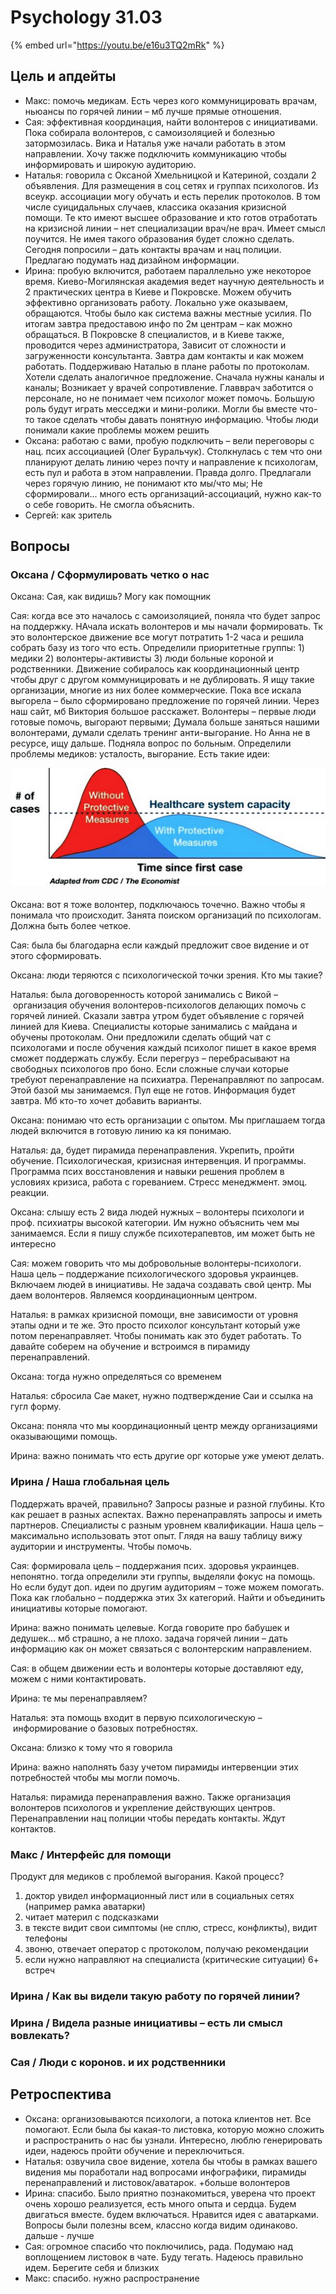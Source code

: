 # Psychology 31.03

{% embed url="https://youtu.be/e16u3TQ2mRk" %}

## Цель и апдейты

* Макс: помочь медикам. Есть через кого коммуницировать врачам, ньюансы по горячей линии – мб лучше прямые отношения.
* Сая: эффективная координация, найти волонтеров с инициативами. Пока собирала волонтеров, с самоизоляцией и болезнью затормозилась. Вика и Наталья уже начали работать в этом направлении. Хочу также подключить коммуникацию чтобы информировать и широкую аудиторию. 
* Наталья: говорила с Оксаной Хмельницкой и Катериной, создали 2 объявления. Для размещения в соц сетях и группах психологов.  Из всеукр. ассоциации могу обучать и есть перелик протоколов. В том числе суицидальных случаев, классика оказания кризисной помощи. Те кто имеют высшее образование и кто готов отработать на кризисной линии – нет специализации врач/не врач. Имеет смысл поучится. Не имея такого образования будет сложно сделать. Сегодня попросили – дать контакты врачам и нац полиции. Предлагаю подумать над дизайном информации. 
* Ирина: пробую включится, работаем параллельно уже некоторое время. Киево-Могилянская академия ведет научную деятельность и 2 практических центра в Киеве и Покровске. Можем обучить эффективно организовать работу. Локально уже оказываем, обращаются. Чтобы было как система важны местные усилия. По итогам завтра предоставою инфо по 2м центрам – как можно обращаться. В Покровске 8 специалистов, и в Киеве также, проводится через администратора, Зависит от сложности и загруженности консультанта. Завтра дам контакты и как можем работать. Поддерживаю Наталью в плане работы по протоколам. Хотели сделать аналогичное предложение. Сначала нужны каналы и каналы; Возникает у врачей сопротивление. Главврач заботится о персонале, но не понимает чем психолог может помочь. Большую роль будут играть месседжи и мини-ролики. Могли бы вместе что-то такое сделать чтобы давать понятную информацию. Чтобы люди понимали какие проблемы можем решить
* Оксана: работаю с вами, пробую подключить – вели переговоры с нац. псих ассоциацией \(Олег Буральчук\). Столкнулась с тем что они планируют делать линию через почту и направление к психологам, есть пул и работа в этом направлении. Правда долго. Предлагали через горячую линию, не понимают кто мы/что мы; Не сформировали... много есть организаций-ассоциаций, нужно как-то о себе говорить. Не смогла объяснить.
* Сергей: как зритель

## Вопросы

### Оксана / Сформулировать четко о нас

Оксана: Сая, как видишь? Могу как помощник

Сая: когда все это началось с самоизоляцией, поняла что будет запрос на поддержку. НАчала искать волонтеров и мы начали формировать. Тк это волонтерское движение все могут потратить 1-2 часа и решила собрать базу из того что есть. Определили приоритетные группы: 1\) медики 2\) волонтеры-активисты 3\) люди больные короной и родственники. Движение собиралось как координационный центр чтобы друг с другом коммуницировать и не дублировать. Я ищу такие организации, многие из них более коммерческие. Пока все искала выгорела – было сформировано предложение по горячей линии. Через наш сайт, мб Виктория большое расскажет. Волонтеры – первые люди готовые помочь, выгорают первыми; Думала больше заняться нашими волонтерами, думали сделать тренинг анти-выгорание. Но Анна не в ресурсе, ищу дальше. Подняла вопрос по больным. Определили проблемы медиков: усталость, выгорание. Есть такие идеи:

![](../../.gitbook/assets/image%20%2818%29.png)

Оксана: вот я тоже волонтер, подключаюсь точечно. Важно чтобы я понимала что происходит. Занята поиском организаций по психологам. Должна быть более четкое.

Сая: была бы благодарна если каждый предложит свое видение и от этого сформировать.

Оксана: люди теряются с психологической точки зрения. Кто мы такие?

Наталья: была договоренность которой занимались с Викой – организация обучения волонтеров-психологов делающих помочь с горячей линией. Сказали завтра утром будет объявление с горячей линией для Киева. Специалисты которые занимались с майдана и обучены протоколам. Они предложили сделать общий чат с психологами и после обучения каждый психолог пишет в какое время сможет поддержать службу. Если перегруз – перебрасывают на свободных психологов про боно. Если сложные случаи которые требуют перенаправление на психиатра. Перенаправляют по запросам. Этой базой мы занимаемся. Пул еще не готов. Информация будет завтра. Мб кто-то хочет добавить варианты.

Оксана: понимаю что есть организации с опытом. Мы приглашаем тогда людей включится в готовую линию ка кя понимаю.

Наталья: да, будет пирамида перенаправления. Укрепить, пройти обучение. Психологическая, кризисная интервенция. И программы. Программа псих восстановления и навыки решения проблем в условиях кризиса, работа с гореванием. Стресс менеджмент. эмоц. реакции.

Оксана: слышу есть 2 вида людей нужных – волонтеры психологи и проф. психиатры высокой категории. Им нужно объяснить чем мы занимаемся. Если я пишу службе психотерапевтов, им может быть не интересно

Сая: можем говорить что мы добровольные волонтеры-психологи. Наша цель – поддержание психологического здоровья украинцев. Включаем людей в инициативы. Не задача создавать свой центр. Мы даем волонтеров. Являемся координационным центром.

Наталья: в рамках кризисной помощи, вне зависимости от уровня этапы одни и те же. Это просто психолог консультант который уже потом перенаправляет. Чтобы понимать как это будет работать. То давайте соберем на обучение и встроимся в пирамиду перенаправлений.

Оксана: тогда нужно определяться со временем

Наталья: сбросила Сае макет, нужно подтверждение Саи и ссылка на гугл форму.

Оксана: поняла что мы координационный центр между организациями оказывающими помощь.

Ирина: важно понимать что есть другие орг которые уже умеют делать. 

### Ирина / Наша глобальная цель

Поддержать врачей, правильно? Запросы разные и разной глубины. Кто как решает в разных аспектах. Важно перенаправлять запросы и иметь партнеров. Специалисты с разным уровнем квалификации. Наша цель – максимально использовать этот опыт. Глядя на вашу таблицу вижу аудитории и инструменты. Чтобы помочь.

Сая: формировала цель – поддержания псих. здоровья украинцев. непонятно. тогда определили эти группы, выделяли фокус на помощь. Но если будут доп. идеи по другим аудиториям – тоже можем помогать. Пока как глобально – поддержка этих 3х категорий. Найти и объединить инициативы которые помогают.

Ирина: важно понимать целевые. Когда говорите про бабушек и дедушек... мб страшно, а не плохо. задача горячей линии – дать информацию как он может связаться с волонтерским направлением. 

Сая: в общем движении есть и волонтеры которые доставляют еду, можем с ними контактировать. 

Ирина: те мы перенаправляем?

Наталья: эта помощь входит в первую психологическую – информирование о базовых потребностях.

Оксана: близко к тому что я говорила

Ирина: важно наполнять базу учетом пирамиды интервенции этих потребностей чтобы мы могли помочь.

Наталья: пирамида перенаправления важно. Также организация волонтеров психологов и укрепление действующих центров. Перенаправлении нац полиции чтобы передать контакты. Ждут контактов.

### Макс / Интерфейс для помощи

Продукт для медиков с проблемой выгорания. Какой процесс?

1. доктор увидел информационный лист или в социальных сетях \(например рамка аватарки\)
2. читает материл с подсказками
3. в тексте видит свои симптомы \(не сплю, стресс, конфликты\), видит телефоны
4. звоню, отвечает оператор с протоколом, получаю рекомендации
5. если нужно направляют на специалиста \(критические ситуации\) 6+ встреч

### Ирина / Как вы видели такую работу по горячей линии?

### Ирина / Видела разные инициативы – есть ли смысл вовлекать?

### Сая / Люди с коронов. и их родственники

## Ретроспектива

* Оксана: организовываются психологи, а потока клиентов нет. Все помогают. Если была бы какая-то листовка, которую можно сложить и распространить о нас бы узнали. Интересно, люблю генерировать идеи, надеюсь пройти обучение и переключиться.
* Наталья: озвучила свое видение, хотела бы чтобы в рамках вашего видения мы поработали над вопросами инфографики, пирамиды перенаправлений и листовок/аватарок. +больше волонтеров
* Ирина: спасибо. Было приятно познакомиться, уверена что проект очень хорошо реализуется, есть много опыта и сердца. Будем двигаться вместе. будем включаться. Нравится идея с аватарками. Вопросы были полезны всем, классно когда видим одинаково. дальше - лучше
* Сая: огромное спасибо что поключились, рада. Подумаю над воплощением листовок в чате. Буду тегать. Надеюсь правильно идем. Берегите себя и близких
* Макс: спасибо. нужно распространение

